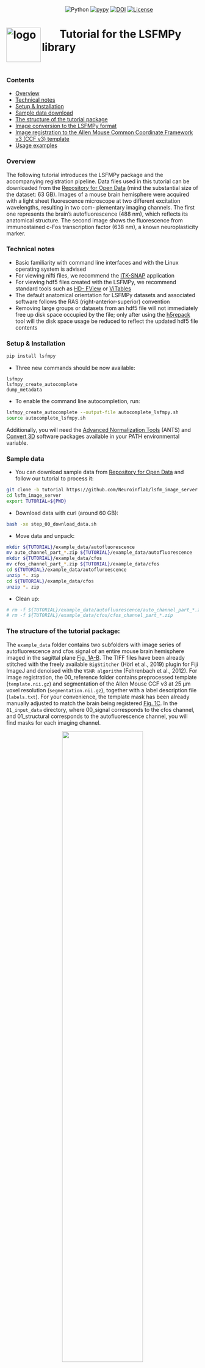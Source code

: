 &nbsp;&nbsp;&nbsp;&nbsp;&nbsp;&nbsp;&nbsp;&nbsp;&nbsp;&nbsp;&nbsp;&nbsp;&nbsp;&nbsp;&nbsp;&nbsp;&nbsp;&nbsp;&nbsp;&nbsp;&nbsp;&nbsp;&nbsp;&nbsp;&nbsp;&nbsp;&nbsp;&nbsp;&nbsp;&nbsp;&nbsp;&nbsp;&nbsp;&nbsp;&nbsp;&nbsp;&nbsp;&nbsp;
![Python](https://img.shields.io/badge/python-v3.8+-blue.svg)
[![pypy](https://badge.fury.io/py/lsfmpy.svg)](https://badge.fury.io/py/lsfmpy)
[![DOI](https://img.shields.io/badge/DOI-10.18150%2FNIDUBWC-informational)](https://doi.org/10.18150/NIDUBW)
[![License](https://img.shields.io/badge/License-GPL%20v3-blue.svg)](https://www.gnu.org/licenses/gpl-3.0) 


&nbsp;&nbsp;&nbsp;&nbsp;&nbsp;&nbsp;<img src="https://raw.githubusercontent.com/Neuroinflab/lsfm_image_server/lsfm_schema/media/thumbnail.png" align="left" alt="logo" width="90" height="90"/>
Tutorial for the LSFMPy library
=====================

<p> &nbsp;</p>

### Contents

 * [Overview](#overview)
 * [Technical notes](#technical-notes)
 * [Setup & Installation](#setup--installation)
 * [Sample data download](#sample-data)
 * [The structure of the tutorial package](#the-structure-of-the-tutorial-package)
 * [Image conversion to the LSFMPy format](#image-conversion) 
 * [Image registration to the Allen Mouse Common Coordinate Framework v3 (CCF v3) template](#image-registration)
 * [Usage examples](#usage-examples)

### Overview
The following tutorial introduces the LSFMPy package and the accompanying registration pipeline.
Data files used in this tutorial can be downloaded from the [Repository for Open Data](https://doi.org/10.18150/NIDUBW)
(mind the
substantial size of the dataset: 63 GB). Images of a mouse brain hemisphere were acquired with
a light sheet fluorescence microscope at two different excitation wavelengths, resulting in two com-
plementary imaging channels. The first one represents the brain’s autofluorescence (488 nm), which
reflects its anatomical structure. The second image shows the fluorescence from immunostained c-Fos
transcription factor (638 nm), a known neuroplasticity marker.
 
### Technical notes

* Basic familiarity with command line interfaces and with the Linux operating system is advised
* For viewing nifti files, we recommend the [ITK-SNAP](http://www.itksnap.org/) application
* For viewing hdf5 files created with the LSFMPy, we recommend standard tools such as [HD-
FView](https://www.hdfgroup.org/downloads/hdfview/) or [ViTables](https://vitables.org/)
* The default anatomical orientation for LSFMPy datasets and associated software follows the RAS
(right-anterior-superior) convention
* Removing large groups or datasets from an hdf5 file will not immediately free up disk space
occupied by the file; only after using the [h5repack](https://manpages.ubuntu.com/manpages/lunar/man1/h5repack.1.html) tool will the disk space usage be reduced
to reflect the updated hdf5 file contents

### Setup & Installation
```bash
pip install lsfmpy
```
- Three new commands should be now available:
```text
lsfmpy
lsfmpy_create_autocomplete
dump_metadata
```
- To enable the command line autocompletion, run:
```bash
lsfmpy_create_autocomplete --output-file autocomplete_lsfmpy.sh
source autocomplete_lsfmpy.sh
```
Additionally, you will need the [Advanced Normalization Tools](https://picsl.upenn.edu/software/ants/) (ANTS) and [Convert 3D](http://www.itksnap.org/pmwiki/pmwiki.php?n=Downloads.C3D) software packages available in your PATH environmental variable.

### Sample data
- You can download sample data from [Repository for Open Data](https://doi.org/10.18150/NIDUBW) and follow our tutorial to process it:
```bash
git clone -b tutorial https://github.com/Neuroinflab/lsfm_image_server.git
cd lsfm_image_server
export TUTORIAL=${PWD}
```
- Download data with curl (around 60 GB):
```bash
bash -xe step_00_download_data.sh
```
- Move data and unpack:
```bash
mkdir ${TUTORIAL}/example_data/autofluorescence
mv auto_channel_part_*.zip ${TUTORIAL}/example_data/autofluorescence
mkdir ${TUTORIAL}/example_data/cfos
mv cfos_channel_part_*.zip ${TUTORIAL}/example_data/cfos
cd ${TUTORIAL}/example_data/autofluroescence
unzip *. zip
cd ${TUTORIAL}/example_data/cfos
unzip *. zip
```
- Clean up:
```bash
# rm -f ${TUTORIAL}/example_data/autofluorescence/auto_channel_part_*.zip 
# rm -f ${TUTORIAL}/example_data/cfos/cfos_channel_part_*.zip
```

### The structure of the tutorial package:

The `example_data` folder contains two subfolders with image series of autofluorescence and cfos signal
of an entire mouse brain hemisphere imaged in the sagittal plane [Fig. 1A-B](). The TIFF files have
been already stitched with the freely available `BigStitcher` (Hörl et al., 2019) plugin for Fiji ImageJ
and denoised with the `VSNR algorithm` (Fehrenbach et al., 2012). For image registration, the
00_reference folder contains preprocessed template (`template.nii.gz`) and segmentation of the
Allen Mouse CCF v3 at 25 µm voxel resolution (`segmentation.nii.gz`), together with a label
description file (`labels.txt`). For your convenience, the template mask has been already manually
adjusted to match the brain being registered [Fig. 1C](). In the `01_input_data` directory, where
00_signal corresponds to the cfos channel, and 01_structural corresponds to the autofluorescence
channel, you will find masks for each imaging channel.

<p align="center"><img width=65% src=https://github.com/Neuroinflab/lsfm_image_server/blob/tutorial/media/figure_S1.svg?raw="true"></img></p>

**Figure 1: 3D image datasets included in this tutorial**. **A**, **B**: Example parasagittal cross-
sections from stacks of images of autofluorescence (488 nm) and cfos (638 nm) channels, respectively.
**C**: Template mask against the CCF3 template. The mask was clipped to include only those parts
of the brain which were imaged in both experimental image channels (most of the cerebellum and
the olfactory bulb were not imaged, see panels **A** and **B**). Creating appropriate mask is important
as ensuring the one-to-one correspondence between the images to register improves the alignment’s
accuracy and reliability.

```bash
lsfmpy_tutorial/
└── defaults.sh		# set up constants and logging
└── case_id 		   # unique specimen ID
└── step_00_download_data.sh 
└── step_01_set_up_images.sh 
└── step_02_preprocess.sh
└── step_03_signal_and_structural_coregistration.sh
└── step_04_set_up_template_coregistration.sh
└── step_05_core_registration.sh
└── step_06_write_to_hdf.sh
└── step_07_examples.sh
└── functions.sh 	# convenience functions for setting registration fidelity
├── scripts       	# python scripts (should work with python 2.7 and 3.8)
│   └── header_converter.py
│   └── clahe.py
│   └── rescale_displacement_field.py
│   └── tqdm.py
├── example_data/
│   └── autofluorescence/
│   │   └── Z000000.tif
│   │   └── ...
│   └── cfos/
│   │   └── Z000000.tif
│   │   └── ...
└── 00_reference/
│   └── template.nii.gz 
│   └── segmentation.nii.gz 
│   └── template_25um_both_hemispheres.nii.gz 
│   └── segmentation_25um_both_hemispheres.nii.gz 
│   └── labels.txt # labels for segmentation
│   └── template_mask.nii.gz  	# template mask clipped to match the extent of the target brain image
└── 01_input_data/
    └── 00_signal/
    │   └── 001_25_mm_mask.nii.gz # mask outlining the brain matter in signal channel
    └── 01_structural/
        └── 001_25_mm_mask.nii.gz # mask outlining the brain matter in autofluorescence channel
	
```
### Image conversion
**Prepare the metadata json file** Typically, the imaging hardware saves metadata in the header
of the image files. While in the case of OME–TIFF series, the first file in the series will most likely
contain the metadata, this cannot be guaranteed in all, in particular proprietary, imaging setups.
While the LSFMPy attempts to automatically determine the necessary parameters, we ask the user
to double-check those values or to provide them interactively or via the command line. Metadata
can also be changed by modifying the automatically generated json files.

You will be asked to fill the following information for the autofluorescence image:
- image_size_z 490
- voxel_size_y 0.00145
- voxel_size_x 0.00145
- voxel_size_z 0.01
```bash
cd ${TUTORIAL}
dump_metadata \
	--input-file ./example_data/autofluorescence/Z000000.tif \
	--output-file ./autofluo.json
```
You will be asked to fill the following information for the cfos image:
- image_size_z 1265
- voxel_size_y 0.00145
- voxel_size_x 0.00145
- voxel_size_z 0.004
```bash
cd ${TUTORIAL}
dump_metadata \
	--input-file ./example_data/cfos/Z000000.tif \
	--output-file ./cfos.json
```
**Image conversion**

Let's start with the autofluorescence channel:
```bash
lsfmpy \
    # use the write command
    write \
        # path to the target hdf file,
	  # which will be created if not found
        --hdf-path ./000001.h5 \
	  # path to image metadata
        --metadata-path ./autofluo.json \
	  #  file name pattern 
        --file-name-format Z%06d.tif \
	  # channel name for this modality
        --channel-name autofluo \
	  # path to first file in the sequence
        --image-path ./example_data/autofluorescence/Z000000.tif \
   	  # file name for BigDataViewer-compatible xml
        --bdv-xml 000001.xml
```
Two new files should appear: `000001.h5` and `000001.xml`. The hdf5 file contains the image pyramid,
while the accompanying xml file enables visualization the `BigDataViewer` plugin in `Fiji ImageJ`.
Repeat the last step for the cfos channel. Note that this channel’s axial resolution is higher (4 µm)
than the autofluorescence channel (10 µm). The output name of the xml file remains unchanged,
and the file itself will be automatically updated to cover the new channel:
```bash
lsfmpy write \
        --hdf-path ./000001.h5 \
        --metadata-path ./cfos.json \
        --file-name-format Z%06d.tif \
        --channel-name cfos \
        --image-path ./example_data/cfos/Z000000.tif \
        --bdv-xml 000001.xml
```

### Image registration to the Allen Mouse Common Coordinate Framework v3 (CCF v3) template

In the `00_reference` directory, you will find a preprocessed Allen Mouse CCFv3 dataset, comprising the template and the segmentation as nifti files at a 25µm isotropic resolution in RAS orientation. The `labels.txt` file contains annotation descriptions compatible with the ITKSnap viewer.

Edit the `step_01_set_up_images.sh` script to change the path to the source hdf5 file, channel names, and input orientation. To export nifti images for the registration out of the hdf container, run the following command:

```
bash step_01_set_up_images.sh
```


<p align="center"><img style="background-color:white;" width=35% src=https://github.com/Neuroinflab/lsfm_image_server/blob/tutorial/media/figure_S2.svg?raw="true"></img></p>
